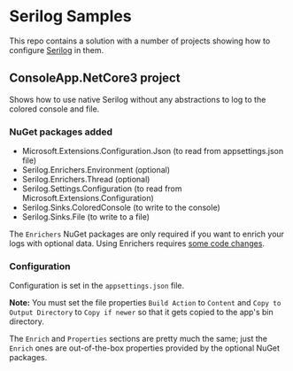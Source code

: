 # Serilog Samples

This repo contains a solution with a number of projects showing how to configure [Serilog](https://serilog.net) in them.

## ConsoleApp.NetCore3 project

Shows how to use native Serilog without any abstractions to log to the colored console and file.

### NuGet packages added

- Microsoft.Extensions.Configuration.Json (to read from appsettings.json file)
- Serilog.Enrichers.Environment (optional)
- Serilog.Enrichers.Thread (optional)
- Serilog.Settings.Configuration (to read from Microsoft.Extensions.Configuration)
- Serilog.Sinks.ColoredConsole (to write to the console)
- Serilog.Sinks.File (to write to a file)

The `Enrichers` NuGet packages are only required if you want to enrich your logs with optional data.
Using Enrichers requires [some code changes](https://github.com/serilog/serilog/wiki/Enrichment).

### Configuration

Configuration is set in the `appsettings.json` file.

__Note:__ You must set the file properties `Build Action` to `Content` and `Copy to Output Directory` to `Copy if newer` so that it gets copied to the app's bin directory.

The `Enrich` and `Properties` sections are pretty much the same; just the `Enrich` ones are out-of-the-box properties provided by the optional NuGet packages.
